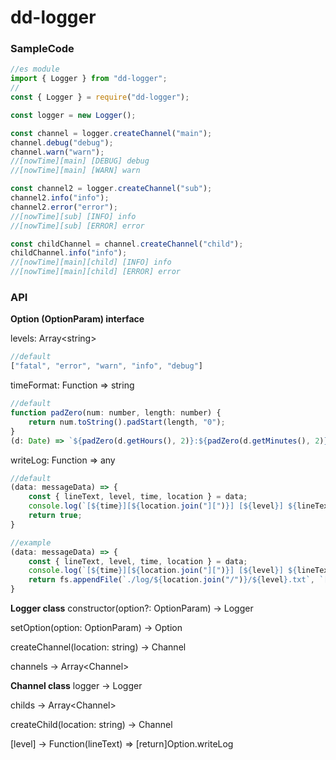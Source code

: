 # dd-logger

### SampleCode

```javascript
//es module
import { Logger } from "dd-logger";
//
const { Logger } = require("dd-logger");

const logger = new Logger();

const channel = logger.createChannel("main");
channel.debug("debug");
channel.warn("warn");
//[nowTime][main] [DEBUG] debug
//[nowTime][main] [WARN] warn

const channel2 = logger.createChannel("sub");
channel2.info("info");
channel2.error("error");
//[nowTime][sub] [INFO] info
//[nowTime][sub] [ERROR] error

const childChannel = channel.createChannel("child");
childChannel.info("info");
//[nowTime][main][child] [INFO] info
//[nowTime][main][child] [ERROR] error

```
### API

**Option (OptionParam) interface**

levels: Array\<string>
```javascript
//default
["fatal", "error", "warn", "info", "debug"]
```

timeFormat: Function => string
```javascript
//default
function padZero(num: number, length: number) {
    return num.toString().padStart(length, "0");
}
(d: Date) => `${padZero(d.getHours(), 2)}:${padZero(d.getMinutes(), 2)}:${padZero(d.getSeconds(), 2)}`
```

writeLog: Function => any
```javascript
//default
(data: messageData) => {
    const { lineText, level, time, location } = data;
    console.log(`[${time}][${location.join("][")}] [${level}] ${lineText}`);
    return true;
}

//example
(data: messageData) => {
    const { lineText, level, time, location } = data;
    console.log(`[${time}][${location.join("][")}] [${level}] ${lineText}`);
    return fs.appendFile(`./log/${location.join("/")}/${level}.txt`, `[${time}] ${lineText}\n`);
}
```
**Logger class**
constructor(option?: OptionParam)
-> Logger

setOption(option: OptionParam)
-> Option

createChannel(location: string)
-> Channel

channels
-> Array\<Channel>

**Channel class**
logger
-> Logger

childs
-> Array\<Channel>

createChild(location: string)
-> Channel

[level]
-> Function(lineText) => [return]Option.writeLog